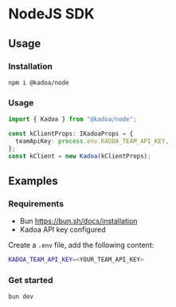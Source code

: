 # NodeJS SDK

## Usage

### Installation

`npm i @kadoa/node`

### Usage

```typescript
import { Kadoa } from "@kadoa/node";

const kClientProps: IKadoaProps = {
  teamApiKey: process.env.KADOA_TEAM_API_KEY,
};
const kClient = new Kadoa(kClientProps);
```


## Examples

### Requirements


- Bun https://bun.sh/docs/installation
- Kadoa API key configured


Create a `.env` file, add the following content:

```bash
KADOA_TEAM_API_KEY=<YOUR_TEAM_API_KEY>
```

### Get started

`bun dev`